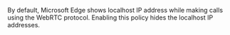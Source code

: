 By default, Microsoft Edge shows localhost IP address while making calls using the WebRTC protocol. Enabling this policy hides the localhost IP addresses. 